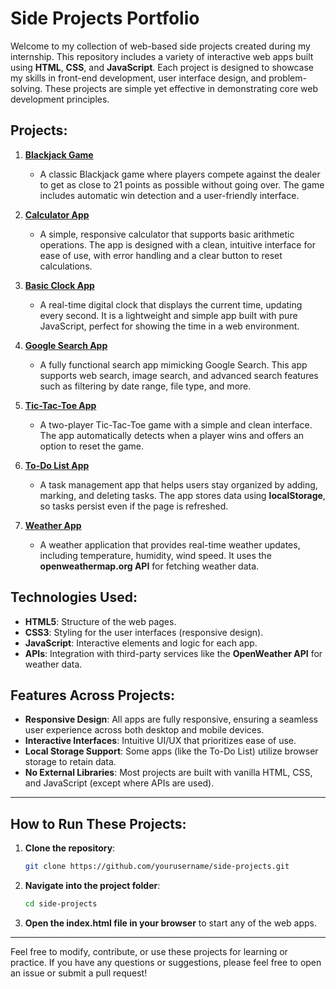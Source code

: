 # Side Projects Portfolio

Welcome to my collection of web-based side projects created during my internship. This repository includes a variety of interactive web apps built using **HTML**, **CSS**, and **JavaScript**. Each project is designed to showcase my skills in front-end development, user interface design, and problem-solving. These projects are simple yet effective in demonstrating core web development principles.

## Projects:

1. **[Blackjack Game](#blackjack-web-game)**

   * A classic Blackjack game where players compete against the dealer to get as close to 21 points as possible without going over. The game includes automatic win detection and a user-friendly interface.

2. **[Calculator App](#calculator-web-app)**

   * A simple, responsive calculator that supports basic arithmetic operations. The app is designed with a clean, intuitive interface for ease of use, with error handling and a clear button to reset calculations.

3. **[Basic Clock App](#basic-clock-web-app)**

   * A real-time digital clock that displays the current time, updating every second. It is a lightweight and simple app built with pure JavaScript, perfect for showing the time in a web environment.

4. **[Google Search App](#google-search-web-app)**

   * A fully functional search app mimicking Google Search. This app supports web search, image search, and advanced search features such as filtering by date range, file type, and more.

5. **[Tic-Tac-Toe App](#tic-tac-toe-web-app)**

   * A two-player Tic-Tac-Toe game with a simple and clean interface. The app automatically detects when a player wins and offers an option to reset the game.

6. **[To-Do List App](#to-do-list-web-app)**

   * A task management app that helps users stay organized by adding, marking, and deleting tasks. The app stores data using **localStorage**, so tasks persist even if the page is refreshed.

7. **[Weather App](#weather-web-app)**

   * A weather application that provides real-time weather updates, including temperature, humidity, wind speed. It uses the **openweathermap.org API** for fetching weather data.

## Technologies Used:

* **HTML5**: Structure of the web pages.
* **CSS3**: Styling for the user interfaces (responsive design).
* **JavaScript**: Interactive elements and logic for each app.
* **APIs**: Integration with third-party services like the **OpenWeather API** for weather data.

## Features Across Projects:

* **Responsive Design**: All apps are fully responsive, ensuring a seamless user experience across both desktop and mobile devices.
* **Interactive Interfaces**: Intuitive UI/UX that prioritizes ease of use.
* **Local Storage Support**: Some apps (like the To-Do List) utilize browser storage to retain data.
* **No External Libraries**: Most projects are built with vanilla HTML, CSS, and JavaScript (except where APIs are used).

---
## How to Run These Projects:

1. **Clone the repository**:

   ```bash
   git clone https://github.com/yourusername/side-projects.git
   ```

2. **Navigate into the project folder**:

   ```bash
   cd side-projects
   ```

3. **Open the index.html file in your browser** to start any of the web apps.
---

Feel free to modify, contribute, or use these projects for learning or practice. If you have any questions or suggestions, please feel free to open an issue or submit a pull request!
